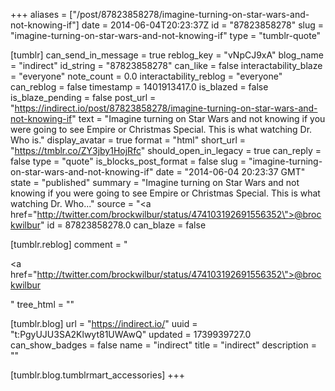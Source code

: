 +++
aliases = ["/post/87823858278/imagine-turning-on-star-wars-and-not-knowing-if"]
date = 2014-06-04T20:23:37Z
id = "87823858278"
slug = "imagine-turning-on-star-wars-and-not-knowing-if"
type = "tumblr-quote"

[tumblr]
can_send_in_message = true
reblog_key = "vNpCJ9xA"
blog_name = "indirect"
id_string = "87823858278"
can_like = false
interactability_blaze = "everyone"
note_count = 0.0
interactability_reblog = "everyone"
can_reblog = false
timestamp = 1401913417.0
is_blazed = false
is_blaze_pending = false
post_url = "https://indirect.io/post/87823858278/imagine-turning-on-star-wars-and-not-knowing-if"
text = "Imagine turning on Star Wars and not knowing if you were going to see Empire or Christmas Special. This is what watching Dr. Who is."
display_avatar = true
format = "html"
short_url = "https://tmblr.co/ZY3jby1HojRfc"
should_open_in_legacy = true
can_reply = false
type = "quote"
is_blocks_post_format = false
slug = "imagine-turning-on-star-wars-and-not-knowing-if"
date = "2014-06-04 20:23:37 GMT"
state = "published"
summary = "Imagine turning on Star Wars and not knowing if you were going to see Empire or Christmas Special. This is what watching Dr. Who..."
source = "<a href=\"http://twitter.com/brockwilbur/status/474103192691556352\">@brockwilbur</a>"
id = 87823858278.0
can_blaze = false

[tumblr.reblog]
comment = "<p><a href=\"http://twitter.com/brockwilbur/status/474103192691556352\">@brockwilbur</a></p>"
tree_html = ""

[tumblr.blog]
url = "https://indirect.io/"
uuid = "t:PgyUJU3SA2Klwyt81UWAwQ"
updated = 1739939727.0
can_show_badges = false
name = "indirect"
title = "indirect"
description = ""

[tumblr.blog.tumblrmart_accessories]
+++
